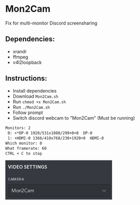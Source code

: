 # Mon2Cam
Fix for multi-monitor Discord screensharing

Dependencies:
-
- xrandr
- ffmpeg
- v4l2loopback

Instructions:
-
- Install dependencies
- Download `Mon2Cam.sh`
- Run `chmod +x Mon2Cam.sh`
- Run `./Mon2Cam.sh`
- Follow prompt
- Switch discord webcam to "Mon2Cam" (Must be running)

```
Monitors: 2
 0: +*DP-0 1920/531x1080/299+0+0  DP-0
 1: +HDMI-0 1366/410x768/230+1920+0  HDMI-0
Which monitor: 0
What framerate: 60
CTRL + C to stop
```

![Screenshot](Screenshot.png)
